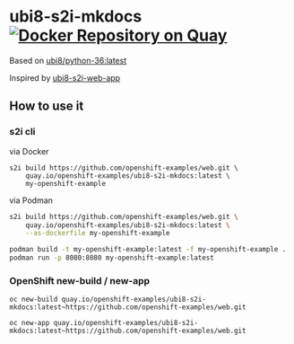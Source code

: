 # ubi8-s2i-mkdocs [![Docker Repository on Quay](https://quay.io/repository/openshift-examples/ubi8-s2i-mkdocs/status "Docker Repository on Quay")](https://quay.io/repository/openshift-examples/ubi8-s2i-mkdocs)



Based on [ubi8/python-36:latest](https://access.redhat.com/containers/#/registry.access.redhat.com/ubi8/python-36)

Inspired by [ubi8-s2i-web-app](https://github.com/nodeshift/ubi8-s2i-web-app)

## How to use it
### s2i cli

via Docker

```
s2i build https://github.com/openshift-examples/web.git \
    quay.io/openshift-examples/ubi8-s2i-mkdocs:latest \
    my-openshift-example
```

via Podman

```bash
s2i build https://github.com/openshift-examples/web.git \
    quay.io/openshift-examples/ubi8-s2i-mkdocs:latest \
    --as-dockerfile my-openshift-example

podman build -t my-openshift-example:latest -f my-openshift-example .
podman run -p 8080:8080 my-openshift-example:latest
```

### OpenShift new-build / new-app

```
oc new-build quay.io/openshift-examples/ubi8-s2i-mkdocs:latest~https://github.com/openshift-examples/web.git
```

```
oc new-app quay.io/openshift-examples/ubi8-s2i-mkdocs:latest~https://github.com/openshift-examples/web.git
```